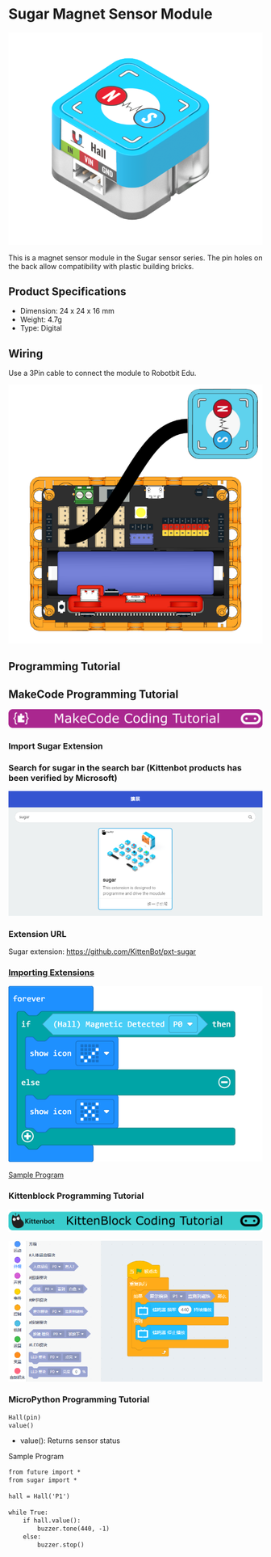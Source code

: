 # Sugar Magnet Sensor Module

![](./images/magnet1.png)

This is a magnet sensor module in the Sugar sensor series. The pin holes on the back allow compatibility with plastic building bricks.

## Product Specifications

- Dimension: 24 x 24 x 16 mm
- Weight: 4.7g
- Type: Digital

## Wiring

Use a 3Pin cable to connect the module to Robotbit Edu.

![](./images/magnet_wire.png)

## Programming Tutorial

## MakeCode Programming Tutorial

![](../PWmodules/images/mcbanner.png)

### Import Sugar Extension

### Search for sugar in the search bar (Kittenbot products has been verified by Microsoft)

![](./images/sugar_search.png)

### Extension URL

Sugar extension: https://github.com/KittenBot/pxt-sugar

### [Importing Extensions](../../Makecode/powerBrickMC)

![](./images/magnet_mc_code.png)

[Sample Program](https://makecode.microbit.org/_WmmeY32p5bdJ)

### Kittenblock Programming Tutorial

![](../PWmodules/images/kbbanner.png)

![](./images/magnet3.png)

### MicroPython Programming Tutorial

    Hall(pin)
    value()

- value(): Returns sensor status

Sample Program

    from future import *
    from sugar import *
    
    hall = Hall('P1')
    
    while True:
        if hall.value():
            buzzer.tone(440, -1)
        else:
            buzzer.stop()
